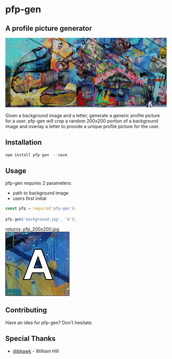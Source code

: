 # pfp-gen  
## A profile picture generator  

![alt text](https://github.com/colinskeep/pfp-gen/blob/master/background.jpg?raw=true)  

Given a background image and a letter, generate a generic profile picture for a user.  pfp-gen will crop a random 200x200 portion of a background image and overlay a letter to provide a unique profile picture for the user.

## Installation  


````javascript
npm install pfp-gen  --save
````

## Usage  

pfp-gen requires 2 parameters:  
* path to background image  
* users first initial  

````javascript
const pfp = require('pfp-gen');

pfp.gen('background.jpg', 'A');
````
returns: pfp_200x200.jpg  
![alt text](https://github.com/colinskeep/pfp-gen/blob/master/pfp_200x200.jpg?raw=true)  

## Contributing  
Have an idea for pfp-gen?  Don't hesitate.

## Special Thanks  
* [@bkawk](https://github.com/bkawk) - William Hill
